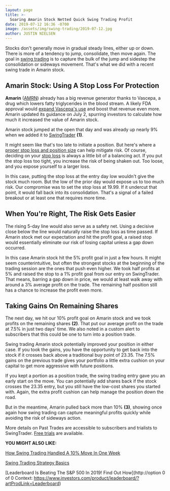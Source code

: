 ```yaml
---
layout: page
title: >-
  Soaring Amarin Stock Netted Quick Swing Trading Profit
date: 2019-07-12 16:36 -0700
image: /assets/img/swing-trading/2019-07-12.jpg
author: JUSTIN NIELSEN
---
```






Stocks don't generally move in gradual steady lines, either up or down. There is more of a tendency to jump, consolidate, then move again. The goal in [swing trading](https://www.investors.com/research/swing-trading/swing-trading-strategy-basics/) is to capture the bulk of the jump and sidestep the consolidation or sideways movement. That's what we did with a recent swing trade in Amarin stock.




Amarin Stock: Using A Stop Loss For Protection
----------------------------------------------


**Amarin** ([AMRN](https://research.investors.com/quote.aspx?symbol=AMRN)) already has a big revenue generator thanks to Vascepa, a drug which lowers fatty triglycerides in the blood stream. A likely FDA approval would [expand Vascepa's use](https://www.investors.com/research/ibd-stock-of-the-day/amarin-stock-biotech-company-raises-guide-fda-mulls-high-triglycerides-treatment/) and boost that revenue even more. Amarin updated its guidance on July 2, spurring investors to calculate how much it increased the value of Amarin stock.


Amarin stock jumped at the open that day and was already up nearly 9% when we added it to [SwingTrader](https://www.investors.com/product/swingtrader/?artProdLink=Swingtrader) **(1)**.


It might seem like that's too late to initiate a position. But here's where a [proper stop loss and position size](https://www.investors.com/research/swing-trading/position-size-calculator-swing-trading-tool/) can help mitigate risk. Of course, deciding on your [stop loss](https://www.investors.com/research/swing-trading/stop-loss-price-target-when-to-sell-stocks/) is always a little bit of a balancing act. If you put the stop loss too tight, you increase the risk of being shaken out. Too loose, and you expose yourself to a larger loss.


In this case, putting the stop loss at the entry day low wouldn't give the stock much room. But the low of the prior day would expose us to too much risk. Our compromise was to set the stop loss at 19.99. If it undercut that point, it would fall back into its consolidation. That's a signal of a failed breakout or at least one that requires more time.


When You're Right, The Risk Gets Easier
---------------------------------------


The rising 5-day line would also serve as a safety net. Using a decisive close below the line would naturally raise the stop loss as time passed. If Amarin stock met our expectation and hit the profit goal, a raised stop would essentially eliminate our risk of losing capital unless a gap down occurred.


In this case Amarin stock hit the 5% profit goal in just a few hours. It might seem counterintuitive, but often the strongest stocks at the beginning of the trading session are the ones that push even higher. We took half profits at 5% and raised the stop to a 1% profit goal from our entry on SwingTrader. That means, barring a gap down in price, we would at least walk away with around a 3% average profit on the trade. The remaining half position still has a chance to increase the profit even more.


Taking Gains On Remaining Shares
--------------------------------


The next day, we hit our 10% profit goal on Amarin stock and we took profits on the remaining shares **(2)**. That put our average profit on the trade at 7.5% in just two days' time. We also noted in a custom alert to subscribers that this could be one to turn into a position trade.


Swing trading Amarin stock potentially improved your position in either case. If you took the gains, you have the opportunity to get back into the stock if it crosses back above a traditional buy point of 23.35. The 7.5% gains on the previous trade gives your portfolio a little extra cushion on your capital to get more aggressive with future positions.


If you kept a portion as a position trade, the swing trading entry gave you an early start on the move. You can potentially add shares back if the stock crosses the 23.35 entry, but you still have the low-cost shares you started with. Again, the extra profit cushion can help manage the position down the road.


But in the meantime, Amarin pulled back more than 10% **(3)**, showing once again how swing trading can capture meaningful profits quickly while avoiding the risk of sideways action.


More details on Past Trades are accessible to subscribers and trialists to SwingTrader. [Free trials](http://shop.investors.com/offer/splashresponsive.aspx?id=SwingTrader&src=A011LPH) are available.


**YOU MIGHT ALSO LIKE:**


[How Swing Trading Handled A 10% Move In One Week](https://www.investors.com/research/swing-trading/swing-trading-strategy-taking-profits-american-eagle-outfitters-stock/)


[Swing Trading Strategy Basics](https://www.investors.com/research/swing-trading/swing-trading-strategy-basics/)


[Leaderboard Is Beating The S&P 500 In 2019! Find Out How](http://option 0 of 0 Context: https://www.investors.com/product/leaderboard/?artProdLink=Leaderboard)





